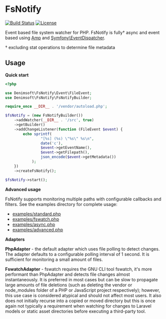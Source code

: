# FsNotify

[![Build Status](https://img.shields.io/travis/andrewmackrodt/fsnotify/develop.svg?style=flat-square)](https://travis-ci.com/andrewmackrodt/fsnotify)
[![License](https://img.shields.io/badge/license-MIT-blue.svg?style=flat-square)](LICENSE)

Event based file system watcher for PHP. FsNotify is fully† async and event based using [Amp](https://github.com/amphp/amp) and [Symfony\EventDispatcher](https://github.com/symfony/event-dispatcher).

† excluding stat operations to determine file metadata

## Usage

**Quick start**

```php
<?php

use Denimsoft\FsNotify\Event\FileEvent;
use Denimsoft\FsNotify\FsNotifyBuilder;

require_once __DIR__ . '/vendor/autoload.php';

$fsNotify = (new FsNotifyBuilder())
    ->addWatcher(__DIR__ . '/src', true)
    ->getBuilder()
    ->addChangeListener(function (FileEvent $event) {
        echo sprintf(
                "[%s] (%s) \"%s\" %s\n",
                date('c'),
                $event->getEventName(),
                $event->getFilepath(),
                json_encode($event->getMetadata())
            );
    })
    ->createFsNotify();

$fsNotify->start();
```

**Advanced usage**

FsNotify supports monitoring multiple paths with configurable callbacks and filters.
See the examples directory for complete usage:

- [examples/standard.php](examples/standard.php)
- [examples/fswatch.php](examples/fswatch.php)
- [examples/async.php](examples/async.php)
- [examples/advanced.php](examples/advanced.php)

**Adapters**

**PhpAdapter** - the default adapter which uses file polling to detect changes. The adapter
defaults to a configurable polling interval of 1 second. It is sufficient for monitoring
a small amount of files.

**FswatchAdapter** - fswatch requires the GNU CLI tool fswatch, it's more performant than
PhpAdapter and detects file changes almost instantaneously. It is preferred in most cases
but can be slow to propagate large amounts of file deletions (such as deleting the vendor
or node_modules folder of a PHP or JavaScript project respectively); however, this use case
is considered atypical and should not affect most users. It also does not initially recurse
into a copied or moved directory but this is once again not typically a requirement when
watching for changes to Laravel models or static asset directories before executing a
third-party tool.
